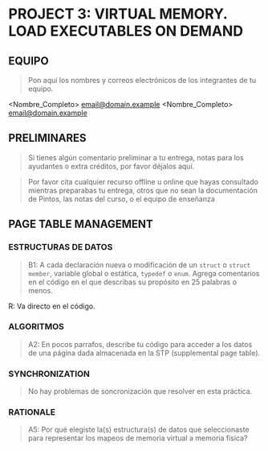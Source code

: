 # PROJECT 3: VIRTUAL MEMORY. LOAD EXECUTABLES ON DEMAND

## EQUIPO
> Pon aquí los nombres y correos electrónicos de los integrantes de tu equipo.

<Nombre_Completo> <email@domain.example>
<Nombre_Completo> <email@domain.example>

##  PRELIMINARES
> Si tienes algún comentario preliminar a tu entrega, notas para los ayudantes o extra créditos, por favor déjalos aquí.

> Por favor cita cualquier recurso offline u online que hayas consultado mientras preparabas tu entrega, otros que no sean la documentación de Pintos, las notas del curso, o el equipo de enseñanza

## PAGE TABLE MANAGEMENT

### ESTRUCTURAS DE DATOS

> B1: A cada declaración nueva o modificación de un `struct` o `struct member`, variable global o estática, `typedef` o `enum`. Agrega comentarios en el código en el que describas su propósito en 25 palabras o menos.

 R: Va directo en el código.

### ALGORITMOS

> A2: En pocos parrafos, describe tu código para acceder a los datos de una página dada almacenada en la STP (supplemental page table).


### SYNCHRONIZATION

> No hay problemas de soncronización que resolver en esta práctica.

### RATIONALE

> A5: Por qué elegiste la(s) estructura(s) de datos que seleccionaste para representar los mapeos de memoria virtual a memoria física?

